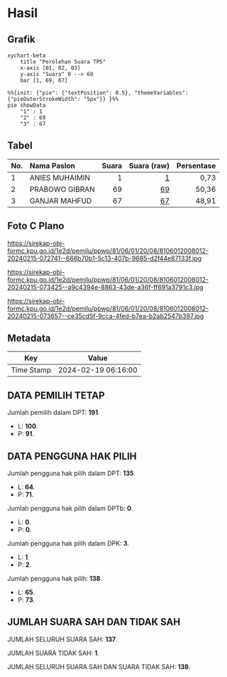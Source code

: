 # Hasil

## Grafik

```mermaid
xychart-beta
    title "Perolehan Suara TPS"
    x-axis [01, 02, 03]
    y-axis "Suara" 0 --> 69
    bar [1, 69, 67]
```

```mermaid
%%{init: {"pie": {"textPosition": 0.5}, "themeVariables": {"pieOuterStrokeWidth": "5px"}} }%%
pie showData
    "1" : 1
    "2" : 69
    "3" : 67
```

## Tabel

| No. | Nama Paslon    | Suara | Suara (raw) | Persentase |
|:--- |:-------------- | -----:| -----------:| ----------:|
| 1   | ANIES MUHAIMIN | 1     | [1][p-1]    | 0,73       |
| 2   | PRABOWO GIBRAN | 69    | [69][p-2]   | 50,36      |
| 3   | GANJAR MAHFUD  | 67    | [67][p-3]   | 48,91      |


[p-1]: https://github.com/gigit-pemilu/pemilu-2024-81-maluku/blob/main/pilpres/hitung-suara/sub/81-maluku/sub/06-seram-bagian-barat/sub/01-kairatu/sub/2008-kamarian/sub/012-tps/sub/paslon-1.txt
[p-2]: https://github.com/gigit-pemilu/pemilu-2024-81-maluku/blob/main/pilpres/hitung-suara/sub/81-maluku/sub/06-seram-bagian-barat/sub/01-kairatu/sub/2008-kamarian/sub/012-tps/sub/paslon-2.txt
[p-3]: https://github.com/gigit-pemilu/pemilu-2024-81-maluku/blob/main/pilpres/hitung-suara/sub/81-maluku/sub/06-seram-bagian-barat/sub/01-kairatu/sub/2008-kamarian/sub/012-tps/sub/paslon-3.txt

## Foto C Plano

https://sirekap-obj-formc.kpu.go.id/1e2d/pemilu/ppwp/81/06/01/20/08/8106012008012-20240215-072741--666b70b1-5c13-407b-9685-d2f44e87133f.jpg

https://sirekap-obj-formc.kpu.go.id/1e2d/pemilu/ppwp/81/06/01/20/08/8106012008012-20240215-073425--a9c4394e-8863-43de-a36f-ff691a3791c3.jpg

https://sirekap-obj-formc.kpu.go.id/1e2d/pemilu/ppwp/81/06/01/20/08/8106012008012-20240215-073657--ce35cd5f-9cca-4fed-b7ea-b2ab2547b397.jpg


## Metadata

| Key        | Value               |
| ---------- | ------------------- |
| Time Stamp | 2024-02-19 06:16:00 |


## DATA PEMILIH TETAP

Jumlah pemilih dalam DPT: **191**.
 * L: **100**.
 * P: **91**.

## DATA PENGGUNA HAK PILIH

Jumlah pengguna hak pilih dalam DPT: **135**.
 * L: **64**.
 * P: **71**.

Jumlah pengguna hak pilih dalam DPTb: **0**.
 * L: **0**.
 * P: **0**.

Jumlah pengguna hak pilih dalam DPK: **3**.
 * L: **1**.
 * P: **2**.

Jumlah pengguna hak pilih: **138**.
 * L: **65**.
 * P: **73**.

## JUMLAH SUARA SAH DAN TIDAK SAH

JUMLAH SELURUH SUARA SAH: **137**.

JUMLAH SUARA TIDAK SAH: **1**.

JUMLAH SELURUH SUARA SAH DAN SUARA TIDAK SAH: **138**.


